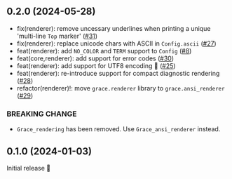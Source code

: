 ## 0.2.0 (2024-05-28)

* fix(renderer): remove uncessary underlines when printing a unique 'multi-line `Top` marker' ([#31](https://github.com/johnyob/grace/pull/31))
* fix(renderer): replace unicode chars with ASCII in `Config.ascii` ([#27](https://github.com/johnyob/grace/pull/27))
* feat(renderer): add `NO_COLOR` and `TERM` support to `Config` ([#8](https://github.com/johnyob/grace/pull/8))
* feat(core,renderer): add support for error codes ([#30](https://github.com/johnyob/grace/pull/30))
* feat(renderer): add support for UTF8 encoding 🚀 ([#25](https://github.com/johnyob/grace/pull/25))
* feat(renderer): re-introduce support for compact diagnostic rendering ([#28](https://github.com/johnyob/grace/pull/28))
* refactor(renderer)!: move `grace.renderer` library to `grace.ansi_renderer` ([#29](https://github.com/johnyob/grace/pull/29))

### BREAKING CHANGE

* `Grace_rendering` has been removed. Use `Grace_ansi_renderer` instead.


## 0.1.0 (2024-01-03)

Initial release 🎉